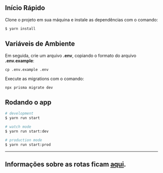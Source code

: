 ## Início Rápido

Clone o projeto em sua máquina e instale as dependências com o comando:

```bash
$ yarn install
```

## Variáveis de Ambiente

Em seguida, crie um arquivo **.env**, copiando o formato do arquivo **.env.example**:
```
cp .env.example .env
```

Execute as migrations com o comando:

```
npx prisma migrate dev
```

## Rodando o app

```bash
# development
$ yarn run start

# watch mode
$ yarn run start:dev

# production mode
$ yarn run start:prod
```

---


## Informações sobre as rotas ficam <a href="http:localhost:3000/docs">aqui</a>.
